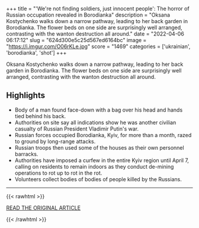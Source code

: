 +++
title = "'We're not finding soldiers, just innocent people': The horror of Russian occupation revealed in Borodianka"
description = "Oksana Kostychenko walks down a narrow pathway, leading to her back garden in Borodianka. The flower beds on one side are surprisingly well arranged, contrasting with the wanton destruction all around."
date = "2022-04-06 06:17:12"
slug = "624d300e5c25d567ed6164bc"
image = "https://i.imgur.com/O06rKLe.jpg"
score = "1469"
categories = ['ukrainian', 'borodianka', 'shot']
+++

Oksana Kostychenko walks down a narrow pathway, leading to her back garden in Borodianka. The flower beds on one side are surprisingly well arranged, contrasting with the wanton destruction all around.

## Highlights

- Body of a man found face-down with a bag over his head and hands tied behind his back.
- Authorities on site say all indications show he was another civilian casualty of Russian President Vladimir Putin's war.
- Russian forces occupied Borodianka, Kyiv, for more than a month, razed to ground by long-range attacks.
- Russian troops then used some of the houses as their own personnel barracks.
- Authorities have imposed a curfew in the entire Kyiv region until April 7, calling on residents to remain indoors as they conduct de-mining operations to rot up to rot in the rot.
- Volunteers collect bodies of bodies of people killed by the Russians.

---

{{< rawhtml >}}
  <p class="article-category">
    <a target="_blank" href="https://www.cnn.com/2022/04/05/europe/borodianka-ukraine-deaths-destruction-intl/index.html">READ THE ORIGINAL ARTICLE</a>
  </p>
{{< /rawhtml >}}
